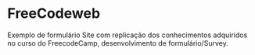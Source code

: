 # FreeCodeweb
Exemplo de formulário
Site com replicação dos conhecimentos adquiridos no curso do FreecodeCamp, desenvolvimento de formulário/Survey.
